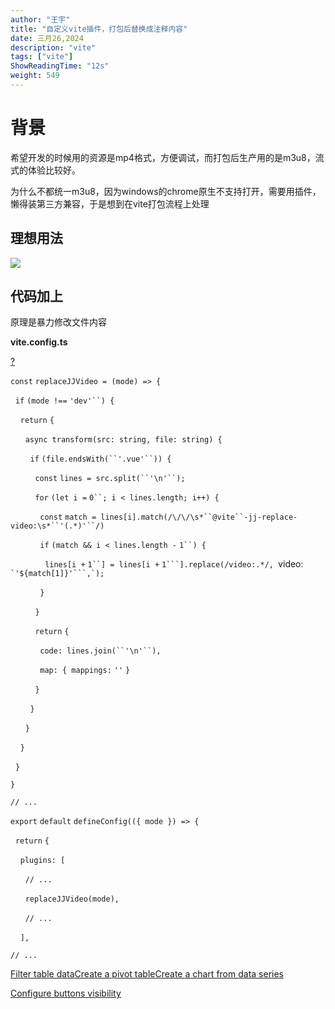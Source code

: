 ```yaml
---
author: "王宇"
title: "自定义vite插件，打包后替换成注释内容"
date: 三月26,2024
description: "vite"
tags: ["vite"]
ShowReadingTime: "12s"
weight: 549
---
```

背景
==

希望开发的时候用的资源是mp4格式，方便调试，而打包后生产用的是m3u8，流式的体验比较好。

为什么不都统一m3u8，因为windows的chrome原生不支持打开，需要用插件，懒得装第三方兼容，于是想到在vite打包流程上处理

理想用法
----

![](/download/attachments/123635167/image2024-3-26_15-22-18.png?version=1&modificationDate=1711437738634&api=v2)

  

代码加上
----

原理是暴力修改文件内容

**vite.config.ts**

[?](#)

`const` `replaceJJVideo = (mode) => {`

  `if` `(mode !==` `'dev'``) {`

    `return` `{`

      `async transform(src: string, file: string) {`

        `if` `(file.endsWith(``'.vue'``)) {`

          `const` `lines = src.split(``'\n'``);`

          `for` `(let i =` `0``; i < lines.length; i++) {`

            `const` `match = lines[i].match(/\/\/\s*``@vite``-jj-replace-video:\s*``'(.*)'``/)`

            `if` `(match && i < lines.length -` `1``) {`

              `lines[i +` `1``] = lines[i +` `1```].replace(/video:.*/, `video:`` `'${match[1]}'```,`);``

            `}`

          `}`

          `return` `{`

            `code: lines.join(``'\n'``),`

            `map: { mappings:` `''` `}`

          `}`

        `}`

      `}`

    `}`

  `}`

`}`

`// ...`

`export` `default` `defineConfig(({ mode }) => {`

  `return` `{`

    `plugins: [`

      `// ...`

      `replaceJJVideo(mode),`

      `// ...`

    `],`

`// ...`

[Filter table data](#)[Create a pivot table](#)[Create a chart from data series](#)

[Configure buttons visibility](/users/tfac-settings.action)